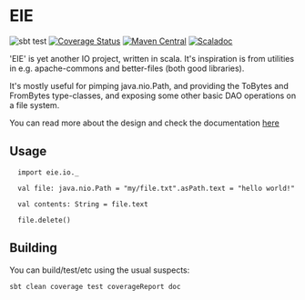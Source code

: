 # EIE

![sbt test](https://github.com/aaronp/eie/actions/workflows/scala.yml/badge.svg)
[![Coverage Status](https://coveralls.io/repos/github/aaronp/eie/badge.svg?branch=master)](https://coveralls.io/github/aaronp/eie?branch=master)
[![Maven Central](https://maven-badges.herokuapp.com/maven-central/com.github.aaronp/eie_3.0.0-RC1/badge.png)](https://maven-badges.herokuapp.com/maven-central/com.github.aaronp/eie_3.0.0-RC1)
[![Scaladoc](https://javadoc-badge.appspot.com/com.github.aaronp/eie_3.0.0-RC1.svg?label=scaladoc)](https://javadoc-badge.appspot.com/com.github.aaronp/eie_3.0.0-RC1)


'EIE' is yet another IO project, written in scala. It's inspiration is
from utilities in e.g. apache-commons and better-files (both good libraries).

It's mostly useful for pimping java.nio.Path, and providing the ToBytes and FromBytes
type-classes, and exposing some other basic DAO operations on a file system.


You can read more about the design and check the documentation [here](https://aaronp.github.io/eie)

## Usage


```
  import eie.io._

  val file: java.nio.Path = "my/file.txt".asPath.text = "hello world!"

  val contents: String = file.text

  file.delete()
```

## Building

You can build/test/etc using the usual suspects:

```
sbt clean coverage test coverageReport doc
```
